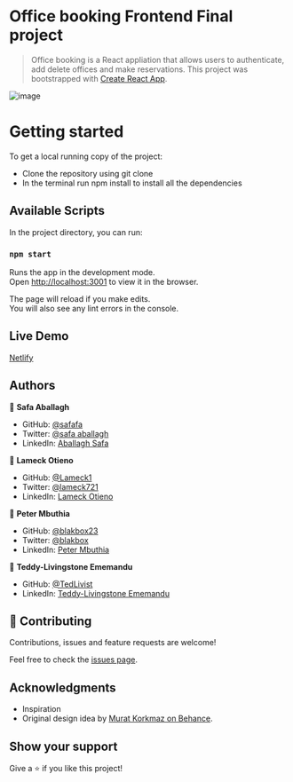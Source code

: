 # Office booking Frontend Final project
> Office booking is a React appliation that allows users to authenticate, add delete offices and make reservations. This project was bootstrapped with [Create React App](https://github.com/facebook/create-react-app).

![image](https://user-images.githubusercontent.com/43698511/143011955-5bf515bf-665d-46bc-b0d8-4e9fce129346.png)

# Getting started 
 To get a local running copy of the project:
 
 - Clone the repository using git clone
 - In the terminal run npm install to install all the dependencies


## Available Scripts

In the project directory, you can run:

### `npm start`

Runs the app in the development mode.\
Open [http://localhost:3001](http://localhost:3001) to view it in the browser.

The page will reload if you make edits.\
You will also see any lint errors in the console.

## Live Demo
[Netlify](https://office-booking.netlify.app/)

## Authors

 👤 **Safa Aballagh**

- GitHub: [@safafa](https://github.com/safafa)
- Twitter: [@safa aballagh](https://twitter.com/Aballagh_S)
- LinkedIn: [Aballagh Safa](https://www.linkedin.com/in/aballaghsafa/)

 👤 **Lameck Otieno**

- GitHub: [@Lameck1](https://github.com/Lameck1)
- Twitter: [@lameck721](https://twitter.com/lameck721)
- LinkedIn: [Lameck Otieno](https://www.linkedin.com/in/lameck-otieno/)

 👤 **Peter Mbuthia**

- GitHub: [@blakbox23](https://github.com/blakbox23)
- Twitter: [@blakbox](https://twitter.com/blakbox23)
- LinkedIn: [Peter Mbuthia](https://www.linkedin.com/in/peter-mbuthia/)

👤 **Teddy-Livingstone Ememandu**

- GitHub: [@TedLivist](https://github.com/TedLivist)
- LinkedIn: [Teddy-Livingstone Ememandu](https://www.linkedin.com/in/tememandu/)

## 🤝 Contributing

Contributions, issues and feature requests are welcome!

Feel free to check the [issues page](issues/).

## Acknowledgments

- Inspiration
- Original design idea by [Murat Korkmaz on Behance](https://www.behance.net/gallery/26425031/Vespa-Responsive-Redesign).

## Show your support

Give a ⭐️ if you like this project!
